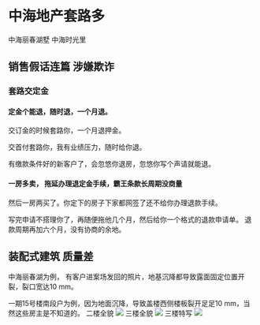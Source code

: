 # 中海地产套路多 
  中海丽春湖墅 中海时光里


## 销售假话连篇 涉嫌欺诈


### 套路交定金

#### 定金个能退，随时退，一个月退。


交订金的时候套路你，一个月退押金。

交首付套路你，我有业绩压力，随时给你退。

有缴款条件好的新客户了，会忽悠你退房，忽悠你写个声请就能退。


#### 一房多卖， 拖延办理退定金手续，霸王条款长周期没商量

然后一房两买了。你定下的房子下家都网签了还不给你办理退款手续。

写完申请不搭理你了，再随便拖他几个月，然后给你一个格式的退款申请单。 退款周期再加六个月，没有协商的余地。


## 装配式建筑 质量差
中海丽春湖为例， 有客户进案场发回的照片，地基沉降都导致露面固定位置开裂，裂口宽达10 mm。

一期15号楼南段户为例，因为地面沉降，导致盖楼西侧楼板裂开足足10 mm，当然这些房主是不知道的。
二楼全貌
<img src="https://zhonghailj.github.io/test/3941611845572_.pic.jpg" />
三楼全貌
<img src="https://zhonghailj.github.io/test/3961611845574_.pic.jpg" />
三楼特写
<img src="https://zhonghailj.github.io/test/3951611845573_.pic.jpg" />
